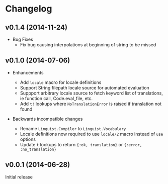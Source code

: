 # Changelog

## v0.1.4 (2014-11-24)

* Bug Fixes
  * Fix bug causing interpolations at beginning of string to be missed


## v0.1.0 (2014-07-06)

* Enhancements
  * Add `locale` macro for locale definitions
  * Support String filepath locale source for automated evaluation
  * Suppport arbitrary locale source to fetch keyword list of translations, ie function call, Code.eval_file, etc.
  * Add `t!` lookups where `NoTranslationError` is raised if translation not found

* Backwards incompatible changes
  * Rename `Linguist.Compiler` to `Linguist.Vocabulary`
  * Locale definitions now required to use `locale/2` macro instead of `use` options
  * Update `t` lookups to return `{:ok, translation}` or `{:error, :no_translation}`


## v0.0.1 (2014-06-28)

Initial release
